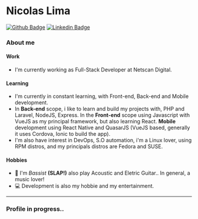 # Nicolas Lima
[![Github Badge](https://img.shields.io/badge/-Github-000?style=flat-square&logo=Github&logoColor=white&link=https://github.com/nicolaslima321)](https://github.com/nicolaslima321) [![Linkedin Badge](https://img.shields.io/badge/-LinkedIn-blue?style=flat-square&logo=Linkedin&logoColor=white&link=https://www.linkedin.com/in/nicolas-lima-98a0a1131/)](https://www.linkedin.com/in/nicolas-lima-98a0a1131/)

### About me

#### Work
* I'm currently working as Full-Stack Developer at Netscan Digital.

#### Learning
* I'm currently in constant learning, with Front-end, Back-end and Mobile development.
* In **Back-end** scope, i like to learn and build my projects with, PHP and Laravel, NodeJS, Express. In the **Front-end** scope using Javascript with VueJS as my principal framework, but also learning React. **Mobile** development using React Native and QuasarJS (VueJS based, generally it uses Cordova, Ionic to build the app).
* I'm also have interest in DevOps, S.O automation, i'm a Linux lover, using RPM distros, and my principals distros are Fedora and SUSE.

#### Hobbies
* 🎸 I'm *Bassist* **(SLAP!)** also play Acoustic and Eletric Guitar.. In general, a music lover!
* 💻 Development is also my hobbie and my entertainment.

***

### Profile in progress..
<!-- * 📚 Currently i'm learning Deutsch at my free times.  -->

<!--
**nicolaslima321/nicolaslima321** is a ✨ _special_ ✨ repository because its `README.md` (this file) appears on your GitHub profile.

Here are some ideas to get you started:

- 🔭 I’m currently working on ...
- 🌱 I’m currently learning ...
- 👯 I’m looking to collaborate on ...
- 🤔 I’m looking for help with ...
- 💬 Ask me about ...
- 📫 How to reach me: ...
- 😄 Pronouns: ...
- ⚡ Fun fact: ...
-->
